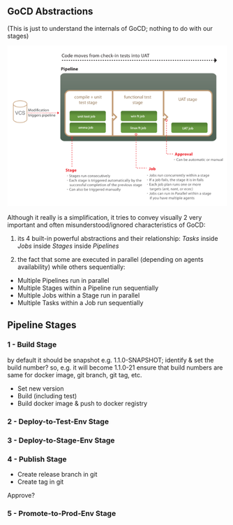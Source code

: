 ## GoCD Abstractions

(This is just to understand the internals of GoCD; nothing to do with our stages)

**![Figure 1: GoCD Abstractions](figures/GoCD-abstractions.png)**

Although it really is a simplification, it tries to convey visually 2 very important and often misunderstood/ignored characteristics of GoCD:

1. its 4 built-in powerful abstractions and their relationship: *Tasks* inside *Jobs* inside *Stages* inside *Pipelines*

2. the fact that some are executed in parallel (depending on agents availability) while others sequentially:

  * Multiple Pipelines run in parallel
  * Multiple Stages within a Pipeline run sequentially
  * Multiple Jobs within a Stage run in parallel
  * Multiple Tasks within a Job run sequentially

## Pipeline Stages


### 1 - Build Stage

by default it should be snapshot e.g. 1.1.0-SNAPSHOT;
identify & set the build number? so, e.g. it will become 1.1.0-21
ensure that build numbers are same for docker image, git branch, git tag, etc.

* Set new version
* Build (including test)
* Build docker image & push to docker registry

### 2 - Deploy-to-Test-Env Stage

### 3 - Deploy-to-Stage-Env Stage

### 4 - Publish Stage

* Create release branch in git
* Create tag in git

Approve?

### 5 - Promote-to-Prod-Env Stage

